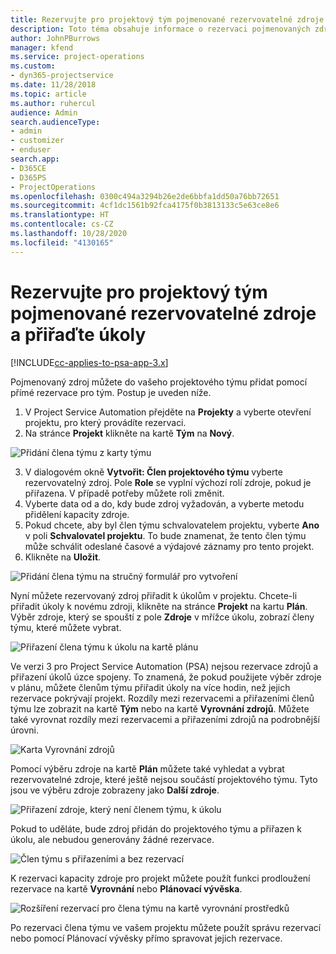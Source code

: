 ```yaml
---
title: Rezervujte pro projektový tým pojmenované rezervovatelné zdroje a přiřaďte úkoly
description: Toto téma obsahuje informace o rezervaci pojmenovaných zdrojů pro projektové týmy a jejich přiřazování k úkolům.
author: JohnPBurrows
manager: kfend
ms.service: project-operations
ms.custom:
- dyn365-projectservice
ms.date: 11/28/2018
ms.topic: article
ms.author: ruhercul
audience: Admin
search.audienceType:
- admin
- customizer
- enduser
search.app:
- D365CE
- D365PS
- ProjectOperations
ms.openlocfilehash: 0300c494a3294b26e2de6bbfa1dd50a76bb72651
ms.sourcegitcommit: 4cf1dc1561b92fca4175f0b3813133c5e63ce8e6
ms.translationtype: HT
ms.contentlocale: cs-CZ
ms.lasthandoff: 10/28/2020
ms.locfileid: "4130165"
---
```

# <a name="book-named-bookable-resources-to-a-project-team-and-assign-tasks"></a>Rezervujte pro projektový tým pojmenované rezervovatelné zdroje a přiřaďte úkoly 

[!INCLUDE[cc-applies-to-psa-app-3.x](../includes/cc-applies-to-psa-app-3x.md)]

Pojmenovaný zdroj můžete do vašeho projektového týmu přidat pomocí přímé rezervace pro tým. Postup je uveden níže.

1. V Project Service Automation přejděte na **Projekty** a vyberte otevření projektu, pro který provádíte rezervaci.
2. Na stránce **Projekt** klikněte na kartě **Tým** na **Nový**. 

![Přidání člena týmu z karty týmu](media/RM-how-to-1.png)

3. V dialogovém okně **Vytvořit: Člen projektového týmu** vyberte rezervovatelný zdroj. Pole **Role** se vyplní výchozí rolí zdroje, pokud je přiřazena. V případě potřeby můžete roli změnit. 
4. Vyberte data od a do, kdy bude zdroj vyžadován, a vyberte metodu přidělení kapacity zdroje. 
5. Pokud chcete, aby byl člen týmu schvalovatelem projektu, vyberte **Ano** v poli **Schvalovatel projektu**. To bude znamenat, že tento člen týmu může schválit odeslané časové a výdajové záznamy pro tento projekt. 
6. Klikněte na **Uložit**.

![Přidání člena týmu na stručný formulář pro vytvoření](media/RM-how-to-2.png)


Nyní můžete rezervovaný zdroj přiřadit k úkolům v projektu. Chcete-li přiřadit úkoly k novému zdroji, klikněte na stránce **Projekt** na kartu **Plán**. Výběr zdroje, který se spouští z pole **Zdroje** v mřížce úkolu, zobrazí členy týmu, které můžete vybrat.

![Přiřazení člena týmu k úkolu na kartě plánu](media/RM-how-to-3.png)

Ve verzi 3 pro Project Service Automation (PSA) nejsou rezervace zdrojů a přiřazení úkolů úzce spojeny. To znamená, že pokud použijete výběr zdroje v plánu, můžete členům týmu přiřadit úkoly na více hodin, než jejich rezervace pokrývají projekt.
Rozdíly mezi rezervacemi a přiřazeními členů týmu lze zobrazit na kartě **Tým** nebo na kartě **Vyrovnání zdrojů**. Můžete také vyrovnat rozdíly mezi rezervacemi a přiřazeními zdrojů na podrobnější úrovni.

![Karta Vyrovnání zdrojů](media/RM-how-to-4.png)

Pomocí výběru zdroje na kartě **Plán** můžete také vyhledat a vybrat rezervovatelné zdroje, které ještě nejsou součástí projektového týmu. Tyto jsou ve výběru zdroje zobrazeny jako **Další zdroje**.

![Přiřazení zdroje, který není členem týmu, k úkolu](media/RM-how-to-5.png)

Pokud to uděláte, bude zdroj přidán do projektového týmu a přiřazen k úkolu, ale nebudou generovány žádné rezervace.

![Člen týmu s přiřazeními a bez rezervací](media/RM-how-to-6.png)

K rezervaci kapacity zdroje pro projekt můžete použít funkci prodloužení rezervace na kartě **Vyrovnání** nebo **Plánovací vývěska**.

![Rozšíření rezervací pro člena týmu na kartě vyrovnání prostředků](media/RM-how-to-7.png)

Po rezervaci člena týmu ve vašem projektu můžete použít správu rezervací nebo pomocí Plánovací vývěsky přímo spravovat jejich rezervace.

